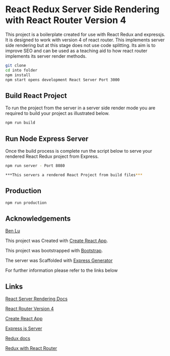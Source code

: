 # React Redux Server Side Rendering with React Router Version 4

This project is a boilerplate created for use with React Redux and expressjs. It is designed to work with version 4 of react router. This implements server side rendering but at this stage does not use code splitting. Its aim is to improve SEO and can be used as a teaching aid to how react router implements its server render methods.

```bash
git clone 
cd into folder
npm install
npm start opens development React Server Port 3000
```

## Build React Project

To run the project from the server in a server side render mode you are required to build your project as illustrated below.

```bash
npm run build
```

## Run Node Express Server

Once the build process is complete run the script below to serve your rendered React Redux project from Express.

```bash
npm run server - Port 8080

***This servers a rendered React Project from build files***
```

## Production
```bash
npm run production
```


## Acknowledgements

[Ben Lu](https://medium.com/@benlugit)

This project was Created with [Create React App](https://github.com/facebookincubator/create-react-app).

This project was bootstrapped with [Bootstrap](http://getbootstrap.com/).

The server was Scaffolded with [Express Generator](https://expressjs.com/en/starter/generator.html) 


For further information please refer to the links below

## Links 

[React Server Rendering Docs](https://reacttraining.com/react-router/web/guides/server-rendering)

[React Router Version 4](https://reacttraining.com/react-router/)

[Create React App](https://github.com/facebookincubator/create-react-app)

[Express js Server](https://expressjs.com/)

[Redux docs](http://redux.js.org/docs/introduction/)

[Redux with React Router](http://redux.js.org/docs/advanced/UsageWithReactRouter.html)

